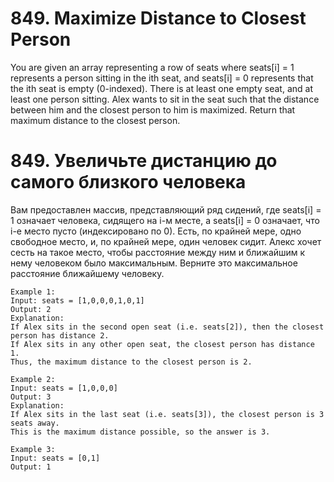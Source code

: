 # 849. Maximize Distance to Closest Person

You are given an array representing a row of seats where seats[i] = 1 represents a person sitting in the ith seat, and seats[i] = 0 represents that the ith seat is empty (0-indexed).
There is at least one empty seat, and at least one person sitting.
Alex wants to sit in the seat such that the distance between him and the closest person to him is maximized.
Return that maximum distance to the closest person.

# 849. Увеличьте дистанцию до самого близкого человека

Вам предоставлен массив, представляющий ряд сидений, где seats[i] = 1 означает человека, сидящего на i-м месте, а seats[i] = 0 означает, что i-е место пусто (индексировано по 0).
Есть, по крайней мере, одно свободное место, и, по крайней мере, один человек сидит.
Алекс хочет сесть на такое место, чтобы расстояние между ним и ближайшим к нему человеком было максимальным.
Верните это максимальное расстояние ближайшему человеку.

```
Example 1:
Input: seats = [1,0,0,0,1,0,1]
Output: 2
Explanation:
If Alex sits in the second open seat (i.e. seats[2]), then the closest person has distance 2.
If Alex sits in any other open seat, the closest person has distance 1.
Thus, the maximum distance to the closest person is 2.

Example 2:
Input: seats = [1,0,0,0]
Output: 3
Explanation:
If Alex sits in the last seat (i.e. seats[3]), the closest person is 3 seats away.
This is the maximum distance possible, so the answer is 3.

Example 3:
Input: seats = [0,1]
Output: 1
```